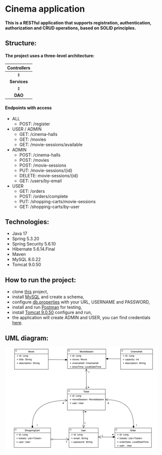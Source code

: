 # Cinema application
#### This is a RESTful application that supports registration, authentication, authorization and CRUD operations, based on SOLID principles.
## Structure:
#### The project uses a three-level architecture:
| **Controllers** |
|:---------------:|
|        ⇕        |
|  **Services**   |
|        ⇕        |
|     **DAO**     |
#### Endpoints with access
- ALL
    - POST: /register
- USER / ADMIN
    - GET: /cinema-halls
    - GET: /movies
    - GET: /movie-sessions/available
- ADMIN
    - POST: /cinema-halls
    - POST: /movies
    - POST: /movie-sessions
    - PUT: /movie-sessions/{id}
    - DELETE: movie-sessions/{id}
    - GET: /users/by-email
- USER
    - GET: /orders
    - POST: /orders/complete
    - PUT: /shopping-carts/movie-sessions
    - GET: /shopping-carts/by-user
## Technologies:
* Java 17
* Spring 5.3.20
* Spring Security 5.6.10
* Hibernate 5.6.14.Final
* Maven
* MySQL 8.0.22
* Tomcat 9.0.50
## How to run the project:
* clone [this](https://github.com/Serhii-Prykhodko/cinema-app) project,
* install [MySQL](https://dev.mysql.com/downloads/installer/) and create a schema, 
* configure [db.properties](https://github.com/Serhii-Prykhodko/cinema-app/blob/main/src/main/resources/db.properties) with your URL, USERNAME and PASSWORD,
* install and run [Postman](https://www.postman.com/downloads/) for testing,
* install [Tomcat 9.0.50](https://archive.apache.org/dist/tomcat/tomcat-9/v9.0.50/bin/) configure and run,
* the application will create ADMIN and USER, you can find credentials [here](https://github.com/Serhii-Prykhodko/cinema-app/blob/main/src/main/java/mate/academy/spring/util/DataInitializer.java).
## UML diagram:
![](uml.png)